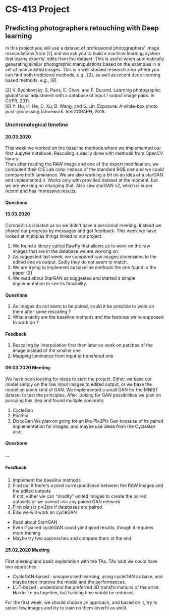 # CS-413 Project
## Predicting photographers retouching with Deep learning

In this project you will use a dataset of professional photographers' image manipulations from [2] and we ask you to build a machine learning system that learns experts' edits from the dataset. This is useful when automatically generating similar photographic manipulations based on the examples in a set of manipulated images. This is a well studied research area where you can find both traditional methods, e.g., [2], as well as recent deep learning based methods, e.g., [8].

[2]  V. Bychkovsky, S. Paris, E. Chan, and F. Durand.  Learning photographic global tonal adjustment with a database of input / output image pairs. In CVPR, 2011.  
[8] Y. Hu, H. He, C. Xu, B. Wang, and S. Lin.  Exposure:  A white-box photo post-processing framework.  InSIGGRAPH, 2018.

### Unchronological timeline
#### 20.03.2020
This week we worked on the baseline methods where we implemented our first Jupyter notebook. Rescaling is easily done with methods from OpenCV library.  
Then after reading the RAW image and one of the expert modification, we computed their CIE Lab color instead of the standard RGB one and we could compare both luminance. We are also working a bit on an idea of a starGAN and implemented it. Works only with provided dataset at the moment, but we are working on changing that. Also saw starGAN v2, which is super recent and has impressive results.

#### Questions

#### 13.03.2020
CoronaVirus isolated us so we didn't have a personnal meeting. Instead we shared our progress by messages and got feedback.
This week we have looked at multiples things linked to our project.
1. We found a library called RawPy that allows us to work on the raw images that are in the database we are working on.
2. As suggested last week, we compared raw images dimensions to the edited one as output. Sadly they do not seem to match.
3. We are trying to implement as baseline methods the one found in the paper [2]
4. We read about StarGAN as suggested and started a simple implementation to see its feasibility.

#### Questions
1. As images do not seem to be paired, could it be possible to work on them after some rescaling ?
2. What exactly are the baseline methods and the features we're supposed to work on ?

#### Feedback
1. Rescaling by interpolation first then later on work on patches of the image instead of the smaller one
2. Mapping luminance from input to transfered one

#### 06.03.2020 Meeting
We have been looking for ideas to start the project.
Either we base our model simply on the raw input images to edited output, or we base the model on some kind of GAN.
We implemented a small GAN for the MNIST dataset to test the principles.
After looking for GAN possibilities we plan on pursuing this idea and found multiple concepts:
1. CycleGan
2. Pix2Pix
3. DiscoGan
We plan on going for an like Pix2Pix Gan because of its paired implementation for images, and maybe use ideas from the CycleGan also.

##### Questions 
-- 

##### Feedback
1. Implement the baseline methods
2. Find out if there's a pixel correspondance between the RAW images and the edited outputs  
If not, either we can "modify" edited images to create the paired datasets or we cannot use any paired GAN network
3. First plan is pix2pix if databases are paired
4. Else we will work on cycleGAN

- Read about StartGAN
- Even if paired cycleGAN could yield good results, though it requires more training
- Maybe try two approaches and compare them at the end

#### 25.02.2020 Meeting
First meeting and basic explanation with the TAs.
TAs said we could have two approches : 
- CycleGAN-based : unsupervised learning, using cycleGAN as base, and maybe then improve the model and the performances. 
- LUT-based : understand the preferred 3D transformations of the artist. Harder to pu together, but training time would be reduced. 


For the first week, we should choose an approach, and based on it, try to select few images and try to train on them (overfit as well).
